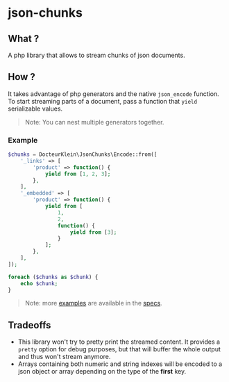 # json-chunks

## What ?

A php library that allows to stream chunks of json documents.

## How ?

It takes advantage of php generators and the native `json_encode` function.  
To start streaming parts of a document, pass a function that `yield` serializable values.

> Note: You can nest multiple generators together.

### Example

```php
$chunks = DocteurKlein\JsonChunks\Encode::from([
    '_links' => [
        'product' => function() {
            yield from [1, 2, 3];
        },
    ],
    '_embedded' => [
        'product' => function() {
            yield from [
                1,
                2,
                function() {
                    yield from [3];
                }
            ];
        },
    ],
]);

foreach ($chunks as $chunk) {
    echo $chunk;
}
```

> Note: more [examples](example) are available in the [specs](spec/EncodeSpec.php).


## Tradeoffs

- This library won't try to pretty print the streamed content. It provides a `pretty` option for debug purposes, but that will buffer the whole output and thus won't stream anymore.
- Arrays containing both numeric and string indexes will be encoded to a json object or array depending on the type of the **first** key.
